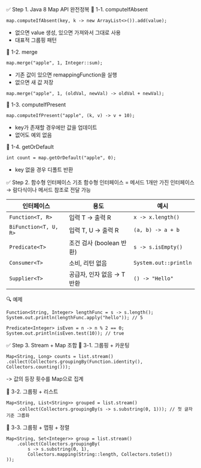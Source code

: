 ✅ Step 1. Java 8 Map API 완전정복
📌 1-1. computeIfAbsent

```map.computeIfAbsent(key, k -> new ArrayList<>()).add(value);```
* 없으면 value 생성, 있으면 가져와서 그대로 사용
* 대표적 그룹핑 패턴

📌 1-2. merge

```map.merge("apple", 1, Integer::sum);```
* 기존 값이 있으면 remappingFunction을 실행
* 없으면 새 값 저장

```map.merge("apple", 1, (oldVal, newVal) -> oldVal + newVal);```

📌 1-3. computeIfPresent

```map.computeIfPresent("apple", (k, v) -> v + 10);```

* key가 존재할 경우에만 값을 업데이트
* 없어도 예외 없음

📌 1-4. getOrDefault

```int count = map.getOrDefault("apple", 0);```
* key 없을 경우 디폴트 반환

✅ Step 2. 함수형 인터페이스 기초
함수형 인터페이스 = 메서드 1개만 가진 인터페이스 
→ 람다식이나 메서드 참조로 전달 가능

| 인터페이스                 | 용도                 | 예시                    |
| --------------------- | ------------------ | --------------------- |
| `Function<T, R>`      | 입력 T → 출력 R        | `x -> x.length()`     |
| `BiFunction<T, U, R>` | 입력 T, U → 출력 R     | `(a, b) -> a + b`     |
| `Predicate<T>`        | 조건 검사 (boolean 반환) | `s -> s.isEmpty()`    |
| `Consumer<T>`         | 소비, 리턴 없음          | `System.out::println` |
| `Supplier<T>`         | 공급자, 인자 없음 → T 반환  | `() -> "Hello"`       |

🔍 예제
```
Function<String, Integer> lengthFunc = s -> s.length();
System.out.println(lengthFunc.apply("hello")); // 5
```

```
Predicate<Integer> isEven = n -> n % 2 == 0;
System.out.println(isEven.test(10)); // true
```

✅ Step 3. Stream + Map 조합
📌 3-1. 그룹핑 + 카운팅

``` 
Map<String, Long> counts = list.stream()
.collect(Collectors.groupingBy(Function.identity(), Collectors.counting()));
```
-> 값의 등장 횟수를 Map으로 집계 

📌 3-2. 그룹핑 + 리스트
```
Map<String, List<String>> grouped = list.stream()
    .collect(Collectors.groupingBy(s -> s.substring(0, 1))); // 첫 글자 기준 그룹화
```

📌 3-3. 그룹핑 + 맵핑 + 정렬

```
Map<String, Set<Integer>> group = list.stream()
    .collect(Collectors.groupingBy(
        s -> s.substring(0, 1),
        Collectors.mapping(String::length, Collectors.toSet())
));
```
